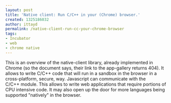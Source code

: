 ```yaml
---
layout: post
title: 'Native client: Run C/C++ in your (Chrome) browser.'
created: 1325186032
author: ittayd
permalink: /native-client-run-cc-your-chrome-browser
tags:
- Incubator
- web
- chrome native
---
```

<p>This is an overview of the native-client library, already implemented in Chrome (so the document says, their link to the app-gallery returns 404). It allows to write C/C++ code that will run in a sandbox in the browser in a cross-platform, secure, way. Javascript can communicate with the C/C++&nbsp;module. This allows to write web applications that require portions of CPU&nbsp;intensive code. It may also open up the door for more languages being supported &quot;natively&quot;&nbsp;in the browser. </p>

